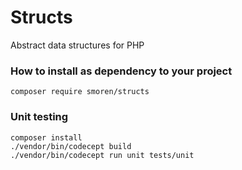 # Structs
Abstract data structures for PHP

### How to install as dependency to your project
```
composer require smoren/structs
```

### Unit testing
```
composer install
./vendor/bin/codecept build
./vendor/bin/codecept run unit tests/unit
```
